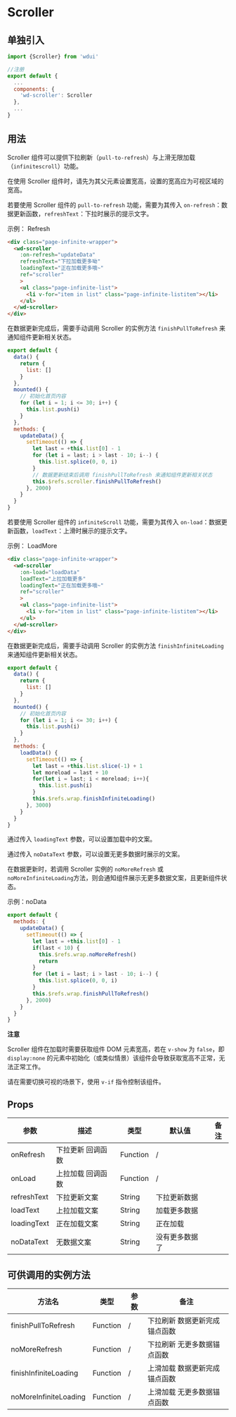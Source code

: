 # Scroller

## 单独引入

```javascript
import {Scroller} from 'wdui'

//注册
export default {
  ...
  components: {
    'wd-scroller': Scroller
  },
  ...
}
```

## 用法

Scroller 组件可以提供下拉刷新（`pull-to-refresh`）与上滑无限加载（`infinitescroll`）功能。

在使用 Scroller 组件时，请先为其父元素设置宽高，设置的宽高应为可视区域的宽高。

若要使用 Scroller 组件的 `pull-to-refresh` 功能，需要为其传入 `on-refresh`：数据更新函数，`refreshText`：下拉时展示的提示文字。

示例： Refresh

```html
<div class="page-infinite-wrapper">
  <wd-scroller
    :on-refresh="updateData"
    refreshText="下拉加载更多呦"
    loadingText="正在加载更多哦~"
    ref="scroller"
    >
    <ul class="page-infinite-list">
      <li v-for="item in list" class="page-infinite-listitem"></li>
    </ul>
  </wd-scroller>
</div>
```
在数据更新完成后，需要手动调用 Scroller 的实例方法 `finishPullToRefresh` 来通知组件更新相关状态。

```javascript
export default {
  data() {
    return {
      list: []
    }
  },
  mounted() {
    // 初始化首页内容
    for (let i = 1; i <= 30; i++) {
      this.list.push(i)
    }
  },
  methods: {
    updateData() {
      setTimeout(() => {
        let last = +this.list[0] - 1
        for (let i = last; i > last - 10; i--) {
          this.list.splice(0, 0, i)
        }
        // 数据更新结束后调用 finishPullToRefresh 来通知组件更新相关状态
        this.$refs.scroller.finishPullToRefresh()
      }, 2000)
    }
  }
}
```

若要使用 Scroller 组件的 `infiniteScroll` 功能，需要为其传入 `on-load`：数据更新函数，`loadText`：上滑时展示的提示文字。

示例： LoadMore

```html
<div class="page-infinite-wrapper">
  <wd-scroller
    :on-load="loadData"
    loadText="上拉加载更多"
    loadingText="正在加载更多哦~"
    ref="scroller"
    >
    <ul class="page-infinite-list">
      <li v-for="item in list" class="page-infinite-listitem"></li>
    </ul>
  </wd-scroller>
</div>
```
在数据更新完成后，需要手动调用 Scroller 的实例方法 `finishInfiniteLoading` 来通知组件更新相关状态。

```javascript
export default {
  data() {
    return {
      list: []
    }
  },
  mounted() {
    // 初始化首页内容
    for (let i = 1; i <= 30; i++) {
      this.list.push(i)
    }
  },
  methods: {
    loadData() {
      setTimeout(() => {
        let last = +this.list.slice(-1) + 1
        let moreload = last + 10
        for(let i = last; i < moreload; i++){
          this.list.push(i)
        }
        this.$refs.wrap.finishInfiniteLoading()
      }, 3000)
    }
  }
}
```

通过传入 `loadingText` 参数，可以设置加载中的文案。

通过传入 `noDataText` 参数，可以设置无更多数据时展示的文案。

在数据更新时，若调用 Scroller 实例的 `noMoreRefresh` 或 `noMoreInfiniteLoading`方法，则会通知组件展示无更多数据文案，且更新组件状态。

示例：noData

```javascript
export default {
  methods: {
    updateData() {
      setTimeout(() => {
        let last = +this.list[0] - 1
        if(last < 10) {
          this.$refs.wrap.noMoreRefresh()
          return
        }
        for (let i = last; i > last - 10; i--) {
          this.list.splice(0, 0, i)
        }
        this.$refs.wrap.finishPullToRefresh()
      }, 2000)
    }
  }
}
```

**__注意__**

Scroller 组件在加载时需要获取组件 DOM 元素宽高，若在 `v-show` 为 `false`，即 `display:none` 的元素中初始化（或类似情景）该组件会导致获取宽高不正常，无法正常工作。

请在需要切换可视的场景下，使用 `v-if` 指令控制该组件。

## Props

| 参数          | 描述                | 类型      | 默认值           | 备注  |
|-------------  |-------------------  |---------- |---------------- |------ |
| onRefresh     | 下拉更新 回调函数   | Function  | /               |       |
| onLoad        | 上拉加载 回调函数   | Function  | /               |       |
| refreshText   | 下拉更新文案        | String    | 下拉更新数据    |       |
| loadText      | 上拉加载文案        | String    | 加载更多数据    |       |
| loadingText   | 正在加载文案        | String    | 正在加载        |       |
| noDataText    | 无数据文案         | String    | 没有更多数据了   |       |

## 可供调用的实例方法

| 方法名                 | 类型      | 参数  | 备注                            |
|-----------------------  |---------- |------ |-------------------------------  |
| finishPullToRefresh     | Function  | /     | 下拉刷新 数据更新完成锚点函数   |
| noMoreRefresh           | Function  | /     | 下拉刷新 无更多数据锚点函数    |
| finishInfiniteLoading   | Function  | /     | 上滑加载 数据更新完成锚点函数   |
| noMoreInfiniteLoading   | Function  | /     | 上滑加载 无更多数据锚点函数    |
